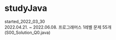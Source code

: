 # studyJava
 started_2022_03_30
 <br>
 2022.04.21. ~ 2022.06.08. 프로그래머스 1레벨 문제 55개 (S00_Solution_Q0.java)
